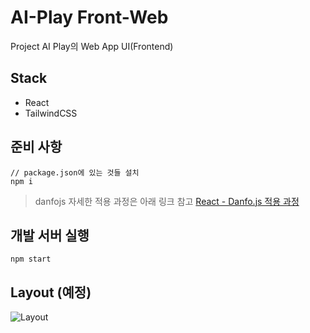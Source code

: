 # AI-Play Front-Web

Project AI Play의 Web App UI(Frontend)

## Stack

- React
- TailwindCSS

## 준비 사항

```
// package.json에 있는 것들 설치
npm i
```

> danfojs 자세한 적용 과정은 아래 링크 참고
> [React - Danfo.js 적용 과정](https://github.com/AI-Play/Front-Web/discussions/22#discussioncomment-2215525)

## 개발 서버 실행

```
npm start
```

## Layout (예정)

![Layout](https://user-images.githubusercontent.com/73585246/154079010-04ce1feb-40cd-4b2d-8488-3334e4423475.png)
